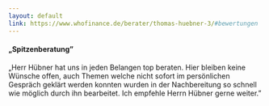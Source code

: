 ```yaml
---
layout: default
link: https://www.whofinance.de/berater/thomas-huebner-3/#bewertungen
---
```


#### „Spitzenberatung”
„Herr Hübner hat uns in jeden Belangen top beraten. Hier bleiben keine Wünsche offen, auch Themen welche nicht sofort im persönlichen Gespräch geklärt werden konnten wurden in der Nachbereitung so schnell wie möglich durch ihn bearbeitet. Ich empfehle Herrn Hübner gerne weiter.”
